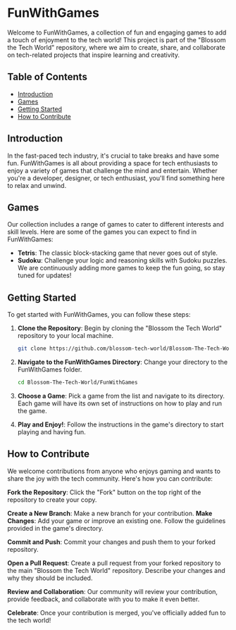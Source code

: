 # FunWithGames

Welcome to FunWithGames, a collection of fun and engaging games to add a touch of enjoyment to the tech world! This project is part of the "Blossom the Tech World" repository, where we aim to create, share, and collaborate on tech-related projects that inspire learning and creativity.

## Table of Contents

- [Introduction](#introduction)
- [Games](#games)
- [Getting Started](#getting-started)
- [How to Contribute](#how-to-contribute)


## Introduction

In the fast-paced tech industry, it's crucial to take breaks and have some fun. FunWithGames is all about providing a space for tech enthusiasts to enjoy a variety of games that challenge the mind and entertain. Whether you're a developer, designer, or tech enthusiast, you'll find something here to relax and unwind.

## Games

Our collection includes a range of games to cater to different interests and skill levels. Here are some of the games you can expect to find in FunWithGames:

- **Tetris**: The classic block-stacking game that never goes out of style.
- **Sudoku**: Challenge your logic and reasoning skills with Sudoku puzzles.
We are continuously adding more games to keep the fun going, so stay tuned for updates!

## Getting Started

To get started with FunWithGames, you can follow these steps:

1. **Clone the Repository**: Begin by cloning the "Blossom the Tech World" repository to your local machine.

   ```sh
   git clone https://github.com/blossom-tech-world/Blossom-The-Tech-World.git
   ```
2. **Navigate to the FunWithGames Directory**: Change your directory to the FunWithGames folder.

    ```sh
    cd Blossom-The-Tech-World/FunWithGames
    ```
3. **Choose a Game**: Pick a game from the list and navigate to its directory. Each game will have its own set of instructions on how to play and run the game.

4. **Play and Enjoy!**: Follow the instructions in the game's directory to start playing and having fun.

## How to Contribute
We welcome contributions from anyone who enjoys gaming and wants to share the joy with the tech community. Here's how you can contribute:

**Fork the Repository**: Click the "Fork" button on the top right of the repository to create your copy.

**Create a New Branch**: Make a new branch for your contribution.
**Make Changes**: Add your game or improve an existing one. Follow the guidelines provided in the game's directory.

**Commit and Push**: Commit your changes and push them to your forked repository.

**Open a Pull Request**: Create a pull request from your forked repository to the main "Blossom the Tech World" repository. Describe your changes and why they should be included.

**Review and Collaboration**: Our community will review your contribution, provide feedback, and collaborate with you to make it even better.

**Celebrate**: Once your contribution is merged, you've officially added fun to the tech world!


